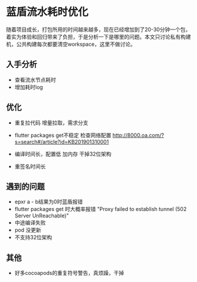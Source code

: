 # 蓝盾流水耗时优化

随着项目成长，打包所用的时间越来越多，现在已经增加到了20-30分钟一个包，着实为体验和回归带来了负担，于是分析一下是哪里的问题。本文只讨论私有构建机，公共构建每次都要清空workspace，这里不做讨论。

## 入手分析

* 查看流水节点耗时
* 增加耗时log


## 优化

* 重复拉代码
    增量拉取，需求分支
    
* flutter packages get不稳定
    检查网络配置
    http://8000.oa.com/?s=search#/article?id=KB201901310001
    
* 编译时间长，配置低
    加内存
    干掉32位架构

* 重签名时间长


## 遇到的问题

* epxr a - b结果为0时蓝盾报错
* flutter packages get 时大概率报错 "Proxy failed to establish tunnel (502 Server UnReachable)"
* 中途编译失败
* pod 没更新
* 不支持32位架构

## 其他

* 好多cocoapods的重复符号警告，真烦躁，干掉